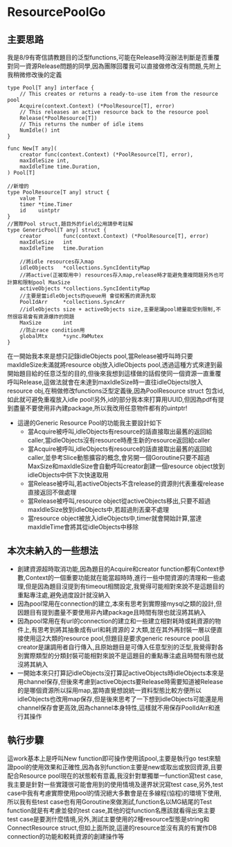 # ResourcePoolGo

## 主要思路
我是8/9有寄信請教題目的泛型functions,可能在Release時沒辦法判斷是否重覆對同一資源Release問題的同學,因為團隊回覆我可以直接做修改沒有問題,先附上我稍微修改後的定義

```
type Pool[T any] interface {  
	// This creates or returns a ready-to-use item from the resource pool  
	Acquire(context.Context) (*PoolResource[T], error)  
	// This releases an active resource back to the resource pool  
	Release(*PoolResource[T])  
	// This returns the number of idle items  
	NumIdle() int  
}  

func New[T any](  
	creator func(context.Context) (*PoolResource[T], error),  
	maxIdleSize int,  
	maxIdleTime time.Duration,  
) Pool[T]  

//新增的
type PoolResource[T any] struct {
	value T
	timer *time.Timer
	id    uintptr
}
//實際Pool struct,題目外的field公用請參考註解 
type GenericPool[T any] struct {	
	creator       func(context.Context) (*PoolResource[T], error)
	maxIdleSize   int
	maxIdleTime   time.Duration
    
    //將idle resources存入map
    idleObjects   *collections.SyncIdentityMap
    //將active(正被取用中) resources存入map,release時才能避免重複問題另外也可計算和限制pool MaxSize
	activeObjects *collections.SyncIdentityMap
	//主要是當idleObjects的queue用 會從較舊的資源先取 
    PoolIdArr     *collections.SyncArr
	//idleObjects size + activeObjects size,主要是讓pool總量能受到限制,不然很容易會有資源爆炸的問題
    MaxSize       int
    //防止race condition用
	globalMtx     *sync.RWMutex
}
```

在一開始我本來是想只記錄idleObjects pool,當Release被呼叫時只要maxIdleSize未滿就將resource obj放入idleObjects pool,透過這種方式來達到最開始題目給的任意泛型的目的,但後來我想到這樣做的話假使同一個資源一直重覆呼叫Release,這做法就會在未達到maxIdleSize時一直往idleObjectsl放入resource obj,在稍做修改functions泛型定義後,因為PoolResource struct 包含id,如此就可避免重複放入idle pool!另外,id的部分我本來打算用UUID,但因為pdf有提到盡量不要使用非內建package,所以我改用任意物件都有的uintptr!  

- 這邊的Generic Resource Pool的功能我主要設計如下
    - 當Acquire被呼叫,idleObjects有resource的話直接取出最舊的返回給caller,當idleObjects沒有resource時產生新的resource返回給caller   
    - 當Acquire被呼叫,idleObjects有resource的話直接取出最舊的返回給caller,並參考Slice動態擴容的概念,會另開一個Goroutine只要不超過MaxSize和maxIdleSize會自動呼叫creator創建一個resource object放到idleObjects中供下次快速取用
    - 當Release被呼叫,若activeObjects不含release的資源則代表重複release直接返回不做處理
    - 當Release被呼叫,resource object從activeObjects移出,只要不超過maxIdleSize放到idleObjects中,若超過則丟棄不處理
    - 當resource object被放入idleObjects中,timer就會開始計算,當達maxIdleTime會將其從idleObjects中移除

## 本次未納入的一些想法
- 創建資源超時取消功能,因為題目的Acquire和creator function都有Context參數,Context的一個重要功能就在能當超時時,進行一些中間資源的清理和一些處理,但是因為題目沒提到有timeout相關設定,我覺得可能相對來說不是這題目的重點專注處,避免過度設計就沒納入
- 因為pool常用在connection的建立,本來有思考到實際接mysql之類的設計,但因題目有提到盡量不要使用非內建package且時間有限也就沒將其納入
- 因為pool常用在有url的connection的建立和一些建立相對耗時或耗資源的物件上,有思考到將其抽象成有url和耗資源的２大類,並在其外再封裝一層以便直接使用這2大類的resource pool,但題目是要求generic resource pool且creator是讓調用者自行傳入,且原始題目是可傳入任意型別的泛型,我覺得對各別實際類型的分類封裝可能相對來說不是這題目的重點專注處且時間有限也就沒將其納入
- 一開始本來只打算記idleObjects沒打算記activeObjects時idleObjects本來是用channel保存,但後來考慮到activeObjects要Release時需要知道被Release的是哪個資源所以採用map,當時直覺想說統一資料型態比較方便所以idleObjects也改用map保存,但是後來思考了一下想到idleObjects可能還是用channel保存會更高效,因為channel本身特性,這樣就不用保存PoolIdArr和進行其操作

## 執行步驟
這work基本上是呼叫New function即可操作使用該pool,主要是執行go test來驗證pool的使用效果和正確性,因為各別function主要是new或取出或放回資源,且要配合Resource pool現在的狀態較有意義,我沒針對單獨單一function寫test case,我主要是針對一些實踐很可能會用到的使用情境及邊界狀況寫test case,另外,test case中我有考慮實際使用pool的情況絕大多數會是在多線程(協程)的環境下使用,所以我有些test case也有用Goroutine來做測試,function名以MG結尾的Test function就是有考慮並發的test case,其他的從function名應該就看得出來主要test case是要測什麼情境,另外,測試主要使用的2種resource型態是string和ConnectResource struct,但如上面所說,這邊的resource並沒有真的有實作DB connection的功能和較耗資源的創建操作等